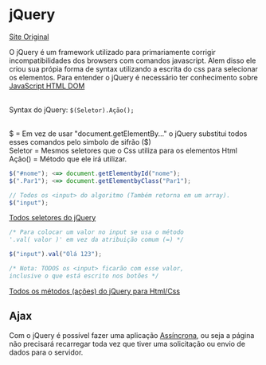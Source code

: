 # jQuery

[Site Original](https://jquery.com/)

O jQuery é um framework utilizado para primariamente corrigir incompatibilidades dos browsers com comandos javascript. Alem disso ele criou sua própia forma de syntax utilizando a escrita do css para selecionar os elementos. Para entender o jQuery é necessário ter conhecimento sobre [JavaScript HTML DOM](https://github.com/JoaoSodre/Programacao/blob/master/Javascript/JavaScript%20HTML%20DOM.md#javascript-html-dom) <br><br>

Syntax do jQuery: `$(Seletor).Ação();`<br><br>

$ = Em vez de usar "document.getElementBy..." o jQuery substitui todos esses comandos pelo simbolo de sifrão ($)<br>
Seletor = Mesmos seletores que o Css utiliza para os elementos Html<br>
Ação() = Método que ele irá utilizar.

```javascript
$("#nome"); <=> document.getElementbyId("nome");
$(".Par1"); <=> document.getElementbyClass("Par1");

// Todos os <input> do algoritmo (Também retorna em um array).
$("input");
```

[Todos seletores do jQuery](https://www.w3schools.com/jquery/jquery_ref_selectors.asp)

```javascript
/* Para colocar um valor no input se usa o método 
'.val( valor )' em vez da atribuição comum (=) */

$("input").val("Olá 123");

/* Nota: TODOS os <input> ficarão com esse valor,
inclusive o que está escrito nos botões */
```

[Todos os métodos (ações) do jQuery para Html/Css](https://www.w3schools.com/jquery/jquery_ref_html.asp)

## Ajax

Com o jQuery é possível fazer uma aplicação [Assíncrona](https://github.com/JoaoSodre/Programacao/blob/master/Javascript/Orienta%C3%A7%C3%A3o%20a%20Eventos.md#orienta%C3%A7%C3%A3o-a-eventos), ou seja a página não precisará recarregar toda vez que tiver uma solicitação ou envio de dados para o servidor.